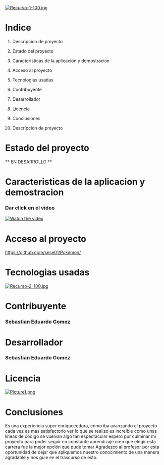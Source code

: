 

[![Recurso-1-100.jpg](https://i.postimg.cc/CK3Vv23x/Recurso-1-100.jpg)](https://postimg.cc/sB48xTfk)

# Indice

1. Descripcion de proyecto

2. Estado del proyecto

3. Caracteristicas de la aplicacion y demostracion 

4. Acceso al proyecto

5. Tecnologias usadas

6. Contribuyente

7. Desarrollador

8. Licencia

9. Conclusiones

10. Descripcion de proyecto

# Estado del proyecto

** EN DESARROLLO **

# Caracteristicas de la aplicacion y demostracion 

### Dar click en el video
[![Watch the video](https://img.youtube.com/vi/-Inqi32kA10/maxresdefault.jpg)](https://youtu.be/-Inqi32kA10)


# Acceso al proyecto

https://github.com/sese01/Pokemon/

# Tecnologias usadas
[![Recurso-2-100.jpg](https://i.postimg.cc/1XcnRwGD/Recurso-2-100.jpg)](https://postimg.cc/30NJnybw)

# Contribuyente
### Sebastian Eduardo Gomez

# Desarrollador
### Sebastian Eduardo Gomez

# Licencia

[![Picture1.png](https://i.postimg.cc/Jzhqgz8p/Picture1.png)](https://postimg.cc/QHR1KsH7)

# Conclusiones

Es una experiencia super enriquecedora, como iba avanzando el proyecto cada vez es mas satisfactorio ver lo que se realizo es increíble como unas líneas de código se vuelvan algo tan espectacular espero por culminar mi proyecto para poder seguir en constante aprendizaje creo que elegir esta carrera fue la mejor opción que pude tomar Agradezco al profesor por esta oportunidad de dejar que apliquemos nuestro conocimiento  de una manera agradable y nos guie en el trascurso de esto.




